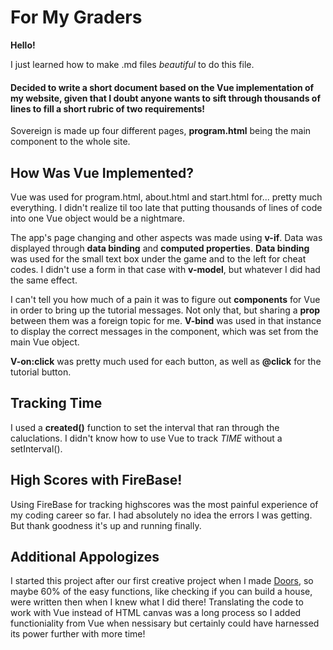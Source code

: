 # For My Graders

**Hello!**

I just learned how to make .md files *beautiful* to do this file.

#### Decided to write a short document based on the Vue implementation of my website, given that I doubt anyone wants to sift through thousands of lines to fill a short rubric of two requirements!

Sovereign is made up four different pages, **program.html** being the main component to the whole site.

## How Was Vue Implemented?

Vue was used for program.html, about.html and start.html for... pretty much everything. I didn't realize til too late that putting thousands of lines of code into one Vue object would be a nightmare.

The app's page changing and other aspects was made using **v-if**. Data was displayed through **data binding** and **computed properties**. **Data binding** was used for the small text box under the game and to the left for cheat codes. I didn't use a form in that case with **v-model**, but whatever I did had the same effect.

I can't tell you how much of a pain it was to figure out **components** for Vue in order to bring up the tutorial messages. Not only that, but sharing a **prop** between them was a foreign topic for me. **V-bind** was used in that instance to display the correct messages in the component, which was set from the main Vue object.

**V-on:click** was pretty much used for each button, as well as **@click** for the tutorial button.

## Tracking Time

I used a **created()** function to set the interval that ran through the caluclations. I didn't know how to use Vue to track *TIME* without a setInterval().

## High Scores with FireBase!

Using FireBase for tracking highscores was the most painful experience of my coding career so far. I had absolutely no idea the errors I was getting. But thank goodness it's up and running finally.

## Additional Appologizes

I started this project after our first creative project when I made [Doors](http://cproj1.andrewdanielyoung.com/), so maybe 60% of the easy functions, like checking if you can build a house, were written then when I knew what I did there! Translating the code to work with Vue instead of HTML canvas was a long process so I added functioniality from Vue when nessisary but certainly could have harnessed its power further with more time!
